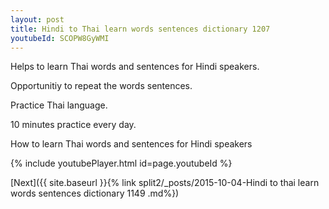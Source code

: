```yaml
---
layout: post
title: Hindi to Thai learn words sentences dictionary 1207 
youtubeId: SCOPW8GyWMI
---
```

 
 
Helps to learn Thai words and sentences for Hindi speakers.

Opportunitiy to repeat the words sentences. 

Practice Thai language. 
 
10 minutes practice every day. 
 
How to learn Thai words and sentences for Hindi speakers 
 
{% include youtubePlayer.html id=page.youtubeId %}
 
 
[Next]({{ site.baseurl }}{% link  split2/_posts/2015-10-04-Hindi to thai learn words sentences dictionary 1149 .md%})
 
